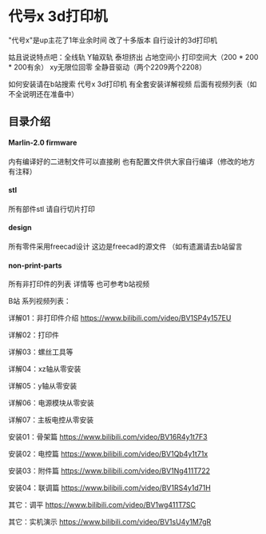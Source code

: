 # 代号x 3d打印机

"代号x"是up主花了1年业余时间 改了十多版本 自行设计的3d打印机

姑且说说特点吧：全线轨 Y轴双轨 泰坦挤出 占地空间小 打印空间大（200 * 200 * 200有余） xy无限位回零 全静音驱动（两个2209两个2208）

如何安装请在b站搜索 代号x 3d打印机 有全套安装详解视频 后面有视频列表（如不全说明还在准备中）


## 目录介绍

#### Marlin-2.0 firmware
内有编译好的二进制文件可以直接刷 也有配置文件供大家自行编译（修改的地方有注释）

#### stl
所有部件stl 请自行切片打印

#### design
所有零件采用freecad设计 这边是freecad的源文件 （如有遗漏请去b站留言

#### non-print-parts 
所有非打印件的列表 详情等
也可参考b站视频



B站 系列视频列表：

详解01：非打印件介绍 https://www.bilibili.com/video/BV1SP4y157EU

详解02：打印件

详解03：螺丝工具等

详解04：xz轴从零安装

详解05：y轴从零安装

详解06：电源模块从零安装

详解07：主板电控从零安装



安装01：骨架篇  https://www.bilibili.com/video/BV16R4y1t7F3

安装02：电控篇  https://www.bilibili.com/video/BV1Qb4y1t71x

安装03：附件篇  https://www.bilibili.com/video/BV1Ng411T722

安装04：联调篇  https://www.bilibili.com/video/BV1RS4y1d71H


其它：调平 https://www.bilibili.com/video/BV1wg411T7SC

其它：实机演示  https://www.bilibili.com/video/BV1sU4y1M7gR


